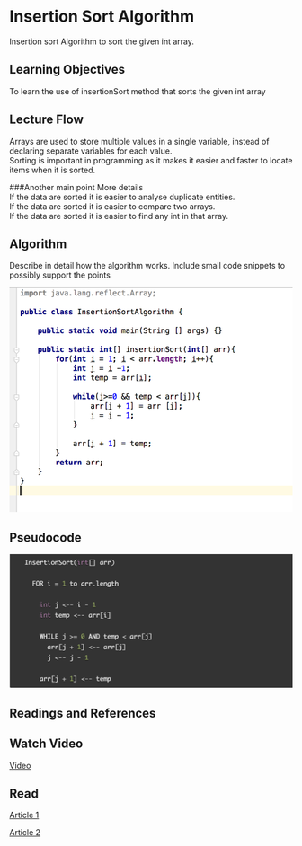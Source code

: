 # Insertion Sort Algorithm
Insertion sort Algorithm to sort the given int array.

## Learning Objectives
To learn the use of insertionSort method that sorts the given int array

## Lecture Flow
Arrays are used to store multiple values in a single variable, instead of declaring separate variables for each value. <br/>
Sorting is important in programming as it makes it  easier and faster to locate items when it is sorted.
   
###Another main point
More details<br/>
If the data are sorted it is easier to analyse duplicate entities. <br/>
If the data are sorted it is easier to compare two arrays. <br/>
If the data are sorted it is easier to find any int in that array. <br/>

## Algorithm
Describe in detail how the algorithm works. Include small code snippets to possibly support the points

![code snippet](../images/codeSnip.png)

## Pseudocode
![Pseudocode](../images/pseudocode.png) <br/>

## Readings and References
## Watch Video
[Video](https://www.youtube.com/watch?v=i-SKeOcBwko)

## Read
[Article 1](https://www.interviewbit.com/tutorial/insertion-sort-algorithm/)

[Article 2](https://www.cs.cmu.edu/~adamchik/15-121/lectures/Sorting%20Algorithms/sorting.html)
